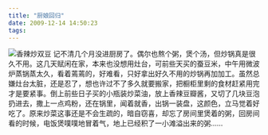 ```yaml
---
title: "厨娘回归"
date: 2009-12-14 14:50:23
tags:
---
```


![香辣炒双豆](../../../images/2009/12/e9a699e8bea3e8b186e6b3a1e78292e8b186e793a3.jpg "香辣炒双豆") 记不清几个月没进厨房了。偶尔也熬个粥，煲个汤，但炒锅真是很久不用。这几天赋闲在家，本来也没想用灶台，可前些天买的蚕豆米，中午用微波炉蒸锅蒸太久，看着蔫蔫的，好难看，只好拿出好久不用的炒锅再加加工。虽然总嫌灶台太脏，还是忍了，想也许过不了多久就要搬家，把橱柜里剩的食材赶紧用完才是要紧事。倒上前些日子买的小瓶装炒菜油，放上香辣豆瓣酱，又切了几块豆泡扔进去，撒上一点鸡粉，还在锅里，闻着就香，出锅一装盘，这颜色，立马觉着好吃了。原来炒菜这事还是不会生疏的，暗自窃喜，却忘了房间里煲着的粥，回房间看的时候，电饭煲噗噗地冒着气，地上已经积了一小滩溢出来的粥……